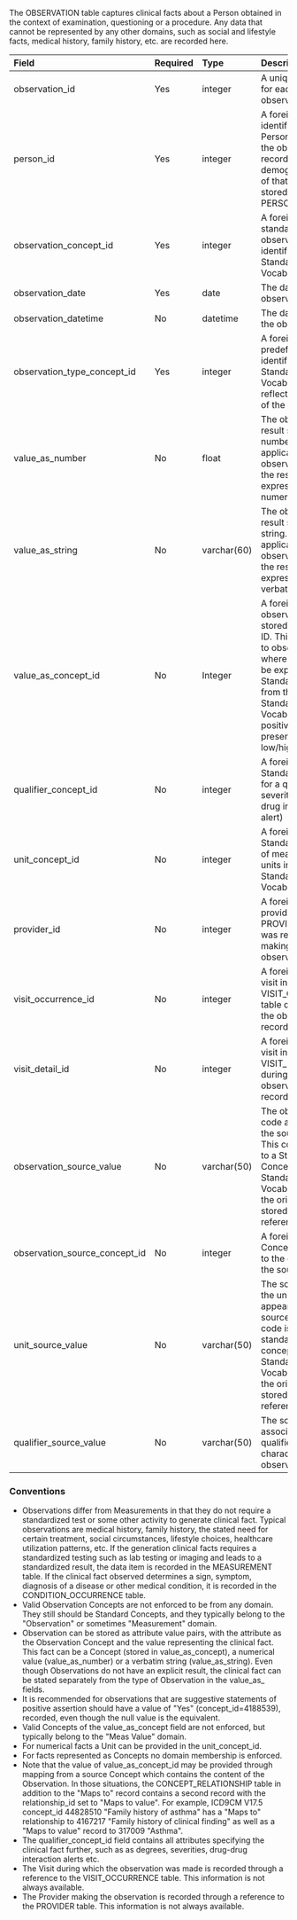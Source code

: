 The OBSERVATION table captures clinical facts about a Person obtained in the context of examination, questioning or a procedure. Any data that cannot be represented by any other domains, such as social and lifestyle facts, medical history, family history, etc. are recorded here.

Field|Required|Type|Description
:----------------------------------|:--------|:------------|:------------------------------------
|observation_id						|Yes|integer|A unique identifier for each observation.|
|person_id							|Yes|integer|A foreign key identifier to the Person about whom the observation was recorded. The demographic details of that Person are stored in the PERSON table.|
|observation_concept_id				|Yes|integer|A foreign key to the standard observation concept identifier in the Standardized Vocabularies.|
|observation_date|Yes|date|The date of the observation.|
|observation_datetime|No|datetime|The date and time of the observation.|
|observation_type_concept_id|Yes|integer|A foreign key to the predefined concept identifier in the Standardized Vocabularies reflecting the type of the observation.|
|value_as_number|No|float|The observation result stored as a number. This is applicable to observations where the result is expressed as a numeric value.|
|value_as_string|No|varchar(60)|The observation result stored as a string. This is applicable to observations where the result is expressed as verbatim text.|
|value_as_concept_id|No|Integer|A foreign key to an observation result stored as a Concept ID. This is applicable to observations where the result can be expressed as a Standard Concept from the Standardized Vocabularies (e.g., positive/negative, present/absent, low/high, etc.).|
|qualifier_concept_id|No|integer|A foreign key to a Standard Concept ID for a qualifier (e.g., severity of drug-drug interaction alert)|
|unit_concept_id|No|integer|A foreign key to a Standard Concept ID of measurement units in the Standardized Vocabularies.|
|provider_id|No|integer|A foreign key to the provider in the PROVIDER table who was responsible for making the observation.|
|visit_occurrence_id|No|integer|A foreign key to the visit in the VISIT_OCCURRENCE table during which the observation was recorded.|
|visit_detail_id|No|integer|A foreign key to the visit in the VISIT_DETAIL table during which the observation was recorded.|
|observation_source_value|No|varchar(50)|The observation code as it appears in the source data. This code is mapped to a Standard Concept in the Standardized Vocabularies and the original code is, stored here for reference.|
|observation_source_concept_id|No|integer|A foreign key to a Concept that refers to the code used in the source.|
|unit_source_value|No|varchar(50)|The source code for the unit as it appears in the source data. This code is mapped to a standard unit concept in the Standardized Vocabularies and the original code is, stored here for reference.|
|qualifier_source_value|No|varchar(50)|The source value associated with a qualifier to characterize the observation|

### Conventions 

  * Observations differ from Measurements in that they do not require a standardized test or some other activity to generate clinical fact. Typical observations are medical history, family history, the stated need for certain treatment, social circumstances, lifestyle choices, healthcare utilization patterns, etc. If the generation clinical facts requires a standardized testing such as lab testing or imaging and leads to a standardized result, the data item is recorded in the MEASUREMENT table. If the clinical fact observed determines a sign, symptom, diagnosis of a disease or other medical condition, it is recorded in the CONDITION_OCCURRENCE table.
  * Valid Observation Concepts are not enforced to be from any domain. They still should be Standard Concepts, and they typically belong to the "Observation" or sometimes "Measurement" domain.
  * Observation can be stored as attribute value pairs, with the attribute as the Observation Concept and the value representing the clinical fact. This fact can be a Concept (stored in value_as_concept), a numerical value (value_as_number) or a verbatim string (value_as_string). Even though Observations do not have an explicit result, the clinical fact can be stated separately from the type of Observation in the value_as_ fields.
  * It is recommended for observations that are suggestive statements of positive assertion should have a value of "Yes" (concept_id=4188539), recorded, even though the null value is the equivalent. 
  * Valid Concepts of the value_as_concept field are not enforced, but typically belong to the "Meas Value" domain.
  * For numerical facts a Unit can be provided in the unit_concept_id.
  * For facts represented as Concepts no domain membership is enforced.
  * Note that the value of value_as_concept_id may be provided through mapping from a source Concept which contains the content of the Observation. In those situations, the CONCEPT_RELATIONSHIP table in addition to the "Maps to" record contains a second record with the relationship_id set to "Maps to value". For example, ICD9CM V17.5 concept_id 44828510 "Family history of asthma" has a "Maps to" relationship to 4167217 "Family history of clinical finding" as well as a "Maps to value" record to 317009 "Asthma".
  * The qualifier_concept_id field contains all attributes specifying the clinical fact further, such as as degrees, severities, drug-drug interaction alerts etc.
  * The Visit during which the observation was made is recorded through a reference to the VISIT_OCCURRENCE table. This information is not always available.
  * The Provider making the observation is recorded through a reference to the PROVIDER table. This information is not always available.
